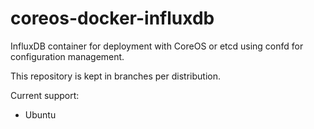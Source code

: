 coreos-docker-influxdb
======================

InfluxDB container for deployment with CoreOS or etcd using confd for configuration management.

This repository is kept in branches per distribution.

Current support:
 * Ubuntu
